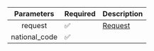 |    Parameters 	     | Required           	| Description           	|
|:-------------------:|--------------------	|----------------------	|
|    request    	     | :white_check_mark: 	| [Request](Request.md) 	|
| national_code     	 | :white_check_mark: 	|  	|